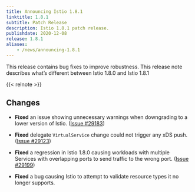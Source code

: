 ```yaml
---
title: Announcing Istio 1.8.1
linktitle: 1.8.1
subtitle: Patch Release
description: Istio 1.8.1 patch release.
publishdate: 2020-12-08
release: 1.8.1
aliases:
    - /news/announcing-1.8.1
---
```


This release contains bug fixes to improve robustness. This release note describes what’s different between Istio 1.8.0 and Istio 1.8.1

{{< relnote >}}

## Changes

- **Fixed** an issue showing unnecessary warnings when downgrading to a lower version of Istio.
  ([Issue #29183](https://github.com/istio/istio/issues/29183))

- **Fixed** delegate `VirtualService` change could not trigger any xDS push.
  ([Issue #29123](https://github.com/istio/istio/issues/29123))

- **Fixed** a regression in Istio 1.8.0 causing workloads with multiple Services with overlapping ports to send
traffic to the wrong port.
  ([Issue #29199](https://github.com/istio/istio/issues/29199))

- **Fixed** a bug causing Istio to attempt to validate resource types it no longer supports.
